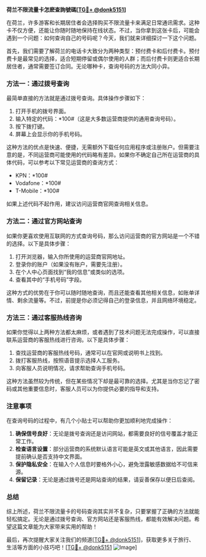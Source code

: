 **荷兰不限流量卡怎麽查詢號碼[[TG💪+ @donk5151](https://t.me/s/donk5151)]**

在荷兰，许多游客和长期居住者会选择购买不限流量卡来满足日常通讯需求。这种卡不仅方便，还能让你随时随地保持在线状态。不过，当你拿到这张卡后，可能会遇到一个问题：如何查询自己的号码呢？今天，我们就来详细探讨一下这个问题。

首先，我们需要了解荷兰的电话卡大致分为两种类型：预付费卡和后付费卡。预付费卡是最常见的选择，适合短期停留或偶尔使用的人群；而后付费卡则更适合长期居住者，通常需要签订合同。无论哪种卡，查询号码的方法大同小异。

### 方法一：通过拨号查询

最简单直接的方法就是通过拨号查询。具体操作步骤如下：

1. 打开手机的拨号界面。
2. 输入特定的代码：*100#（这是大多数运营商提供的通用查询号码）。
3. 按下拨打键。
4. 屏幕上会显示你的手机号码。

这种方法的优点是快速、便捷，无需额外下载任何应用程序或注册账户。但需要注意的是，不同运营商可能使用的代码略有差异。如果你不确定自己所在运营商的具体代码，可以参考以下常见运营商的查询方式：

- KPN：*100#
- Vodafone：*100#
- T-Mobile：*100#

如果上述代码不起作用，建议访问运营商官网查询相关信息。

### 方法二：通过官方网站查询

如果你更喜欢使用互联网的方式查询号码，那么访问运营商的官方网站是一个不错的选择。以下是具体步骤：

1. 打开浏览器，输入你所使用的运营商官网地址。
2. 登录你的账户（如果没有账户，需要先注册）。
3. 在个人中心页面找到“我的信息”或类似的选项。
4. 查看其中的“手机号码”字段。

这种方式的优势在于你可以随时随地查询，而且还能查看其他相关信息，如账单详情、剩余流量等。不过，前提是你必须记得自己的登录信息，并且网络环境稳定。

### 方法三：通过客服热线咨询

如果你觉得以上两种方法都太麻烦，或者遇到了技术问题无法完成操作，可以直接联系运营商的客服热线进行咨询。以下是具体步骤：

1. 查找运营商的客服热线号码，通常可以在官网或说明书上找到。
2. 拨打客服热线，按照语音提示选择人工服务。
3. 向客服人员说明情况，请求帮助查询手机号码。

这种方法虽然较为传统，但在某些情况下却是最可靠的选择。尤其是当你忘记了密码或其他重要信息时，客服人员可以为你提供必要的指导和支持。

### 注意事项

在查询号码的过程中，有几个小贴士可以帮助你更加顺利地完成操作：

1. **确保信号良好**：无论是拨号查询还是访问网站，都需要良好的信号覆盖才能正常工作。
2. **检查语言设置**：部分运营商的系统默认语言可能是英文或其他语言，因此需要提前确认是否支持中文界面。
3. **保护隐私安全**：在输入个人信息时要格外小心，避免泄露敏感数据给不可信来源。
4. **保留记录**：无论是通过拨号还是网站查询的结果，请妥善保存以便日后查阅。

### 总结

综上所述，荷兰不限流量卡的号码查询其实并不复杂，只要掌握了正确的方法就能轻松搞定。无论是通过拨号查询、官方网站还是客服热线，都能有效解决问题。希望这篇文章能为大家带来实用的帮助！

最后，再次提醒大家关注我们的频道[[TG💪+ @donk5151](https://t.me/s/donk5151)]，获取更多关于旅行、生活等方面的小技巧吧！[[TG💪+ @donk5151](https://t.me/s/donk5151) ![Image](https://i.postimg.cc/rwNCRYN7/Snipaste-2025-04-30-17-27-05.png)]